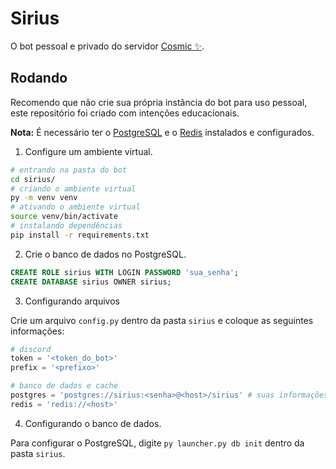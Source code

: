 # Sirius
O bot pessoal e privado do servidor [Cosmic ✨](https://discord.gg/SsfvNvNEZR).

## Rodando
Recomendo que não crie sua própria instância do bot para uso pessoal, este repositório foi criado com intenções educacionais.

**Nota:** É necessário ter o [PostgreSQL](https://www.postgresql.org/) e o [Redis](https://redis.io/) instalados e configurados.

1. Configure um ambiente virtual.
```bash
# entrando na pasta do bot
cd sirius/
# criando o ambiente virtual
py -m venv venv
# ativando o ambiente virtual
source venv/bin/activate
# instalando dependências
pip install -r requirements.txt

```
2. Crie o banco de dados no PostgreSQL.
```sql
CREATE ROLE sirius WITH LOGIN PASSWORD 'sua_senha';
CREATE DATABASE sirius OWNER sirius;
```
3. Configurando arquivos

Crie um arquivo `config.py` dentro da pasta `sirius` e coloque as seguintes informações:
```py
# discord
token = '<token_do_bot>'
prefix = '<prefixo>'

# banco de dados e cache
postgres = 'postgres://sirius:<senha>@<host>/sirius' # suas informações de cima
redis = 'redis://<host>'
```

4. Configurando o banco de dados.

Para configurar o PostgreSQL, digite `py launcher.py db init` dentro da pasta `sirius`.
